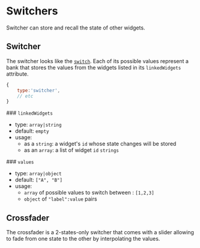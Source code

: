# Switchers

Switcher can store and recall the state of other widgets.



## Switcher

The switcher looks like the [`switch`](buttons/#switch). Each of its possible values represent a bank that stores the values from the widgets listed in its `linkedWidgets` attribute.  


```js
{
    type:'switcher',
    // etc
}
```

### `linkedWidgets`
- type: `array|string`
- default:
    `empty`
- usage:
    - as a `string`: a widget's `id` whose state changes will be stored
    - as an `array`: a list of widget `id` `strings`


### `values`
- type: `array|object`
- default: `["A", "B"]`
- usage:
    - `array` of possible values to switch between : `[1,2,3]`
    - `object` of `"label":value` pairs


## Crossfader

The crossfader is a 2-states-only switcher that comes with a slider allowing to fade from one state to the other by interpolating the values.  
